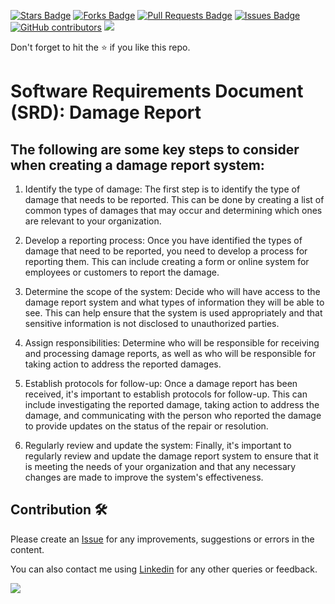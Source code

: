 <a href="https://github.com/drshahizan/software-engineering/stargazers"><img src="https://img.shields.io/github/stars/drshahizan/software-engineering" alt="Stars Badge"/></a>
<a href="https://github.com/drshahizan/software-engineering/network/members"><img src="https://img.shields.io/github/forks/drshahizan/software-engineering" alt="Forks Badge"/></a>
<a href="https://github.com/drshahizan/software-engineering/pulls"><img src="https://img.shields.io/github/issues-pr/drshahizan/software-engineering" alt="Pull Requests Badge"/></a>
<a href="https://github.com/drshahizan/software-engineering"><img src="https://img.shields.io/github/issues/drshahizan/software-engineering" alt="Issues Badge"/></a>
<a href="https://github.com/drshahizan/software-engineering/graphs/contributors"><img alt="GitHub contributors" src="https://img.shields.io/github/contributors/drshahizan/software-engineering?color=2b9348"></a>
![](https://visitor-badge.glitch.me/badge?page_id=drshahizan/software-engineering)

Don't forget to hit the :star: if you like this repo.

# Software Requirements Document (SRD): Damage Report 

## The following are some key steps to consider when creating a damage report system:

1. Identify the type of damage: The first step is to identify the type of damage that needs to be reported. This can be done by creating a list of common types of damages that may occur and determining which ones are relevant to your organization.

2. Develop a reporting process: Once you have identified the types of damage that need to be reported, you need to develop a process for reporting them. This can include creating a form or online system for employees or customers to report the damage.

3. Determine the scope of the system: Decide who will have access to the damage report system and what types of information they will be able to see. This can help ensure that the system is used appropriately and that sensitive information is not disclosed to unauthorized parties.

4. Assign responsibilities: Determine who will be responsible for receiving and processing damage reports, as well as who will be responsible for taking action to address the reported damages.

5. Establish protocols for follow-up: Once a damage report has been received, it's important to establish protocols for follow-up. This can include investigating the reported damage, taking action to address the damage, and communicating with the person who reported the damage to provide updates on the status of the repair or resolution.

6. Regularly review and update the system: Finally, it's important to regularly review and update the damage report system to ensure that it is meeting the needs of your organization and that any necessary changes are made to improve the system's effectiveness.








## Contribution 🛠️
Please create an [Issue](https://github.com/drshahizan/software-engineering/issues) for any improvements, suggestions or errors in the content.

You can also contact me using [Linkedin](https://www.linkedin.com/in/drshahizan/) for any other queries or feedback.

![](https://visitor-badge.glitch.me/badge?page_id=drshahizan)





